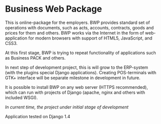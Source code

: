 # Business Web Package

This is online-package for the employers. BWP provides standard set of
operations with documents, such as acts, accounts, contracts, goods and
prices for them and others. BWP works via the Internet in the form of
web-application for modern browsers with support of  HTML5, JavaScript,
and CSS3.

At this first stage, BWP is trying to repeat functionality of
applications such as Business PACK and others.

In next step of development project, this is will grow to the ERP-system
(with the plugins special Django applications). Creating POS-terminals
with GTK+ interface will be separate milestone in development in future.

It is possible to install BWP on any web server (HTTPS recommended),
which can run with projects of Django (apache, nginx and others with
included WSGI).

*In current time, the project under initial stage of development*

Application tested on Django 1.4
